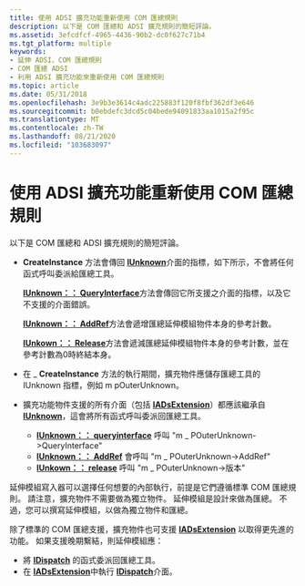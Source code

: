 ```yaml
---
title: 使用 ADSI 擴充功能重新使用 COM 匯總規則
description: 以下是 COM 匯總和 ADSI 擴充規則的簡短評論。
ms.assetid: 3efcdfcf-4965-4436-90b2-dc0f627c71b4
ms.tgt_platform: multiple
keywords:
- 延伸 ADSI、COM 匯總規則
- COM 匯總 ADSI
- 利用 ADSI 擴充功能來重新使用 COM 匯總規則
ms.topic: article
ms.date: 05/31/2018
ms.openlocfilehash: 3e9b3e3614c4adc225883f120f8fbf362df3e646
ms.sourcegitcommit: b0ebdefc3dcd5c04bede94091833aa1015a2f95c
ms.translationtype: MT
ms.contentlocale: zh-TW
ms.lasthandoff: 08/21/2020
ms.locfileid: "103683097"
---
```

# <a name="revisiting-com-aggregation-rules-with-adsi-extensions"></a>使用 ADSI 擴充功能重新使用 COM 匯總規則

以下是 COM 匯總和 ADSI 擴充規則的簡短評論。

-   **CreateInstance** 方法會傳回 [**IUnknown**](/windows/win32/api/unknwn/nn-unknwn-iunknown)介面的指標，如下所示，不會將任何函式呼叫委派給匯總工具。

    [**IUnknown：： QueryInterface**](/windows/win32/api/unknwn/nf-unknwn-iunknown-queryinterface(q))方法會傳回它所支援之介面的指標，以及它不支援的介面錯誤。

    [**IUnknown：： AddRef**](/windows/win32/api/unknwn/nf-unknwn-iunknown-addref)方法會遞增匯總延伸模組物件本身的參考計數。

    [**IUnkown：： Release**](/windows/win32/api/unknwn/nf-unknwn-iunknown-release)方法會遞減匯總延伸模組物件本身的參考計數，並在參考計數為0時終結本身。

-   在 [](/windows/win32/api/unknwn/nn-unknwn-iunknown) \_ **CreateInstance** 方法的執行期間，擴充物件應儲存匯總工具的 IUnknown 指標，例如 m pOuterUnknown。
-   擴充功能物件支援的所有介面（包括 [**IADsExtension**](/windows/desktop/api/Iads/nn-iads-iadsextension)）都應該繼承自 [**IUnknown**](/windows/win32/api/unknwn/nn-unknwn-iunknown)，這會將所有函式呼叫委派回匯總工具。
    -   [**IUnknown：： queryinterface**](/windows/win32/api/unknwn/nf-unknwn-iunknown-queryinterface(q)) 呼叫 "m \_ POuterUnknown->QueryInterface"
    -   [**IUnknown：： AddRef**](/windows/win32/api/unknwn/nf-unknwn-iunknown-addref) 會呼叫 "m \_ POuterUnknown->AddRef"
    -   [**IUnkown：： release**](/windows/win32/api/unknwn/nf-unknwn-iunknown-release) 呼叫 "m \_ POuterUnknown->版本"

延伸模組寫入器可以選擇任何想要的內部執行，前提是它們遵循標準 COM 匯總規則。 請注意，擴充物件不需要做為獨立物件。 延伸模組是設計來做為匯總。 不過，您可以撰寫延伸模組，以做為獨立物件和匯總。

除了標準的 COM 匯總支援，擴充物件也可支援 [**IADsExtension**](/windows/desktop/api/Iads/nn-iads-iadsextension) 以取得更先進的功能。 如果支援晚期繫結，則延伸模組應：

-   將 [**IDispatch**](/windows/win32/api/oaidl/nn-oaidl-idispatch) 的函式委派回匯總工具。
-   在 [**IADsExtension**](/windows/desktop/api/Iads/nn-iads-iadsextension)中執行 [**IDispatch**](/windows/win32/api/oaidl/nn-oaidl-idispatch)介面。

 

 